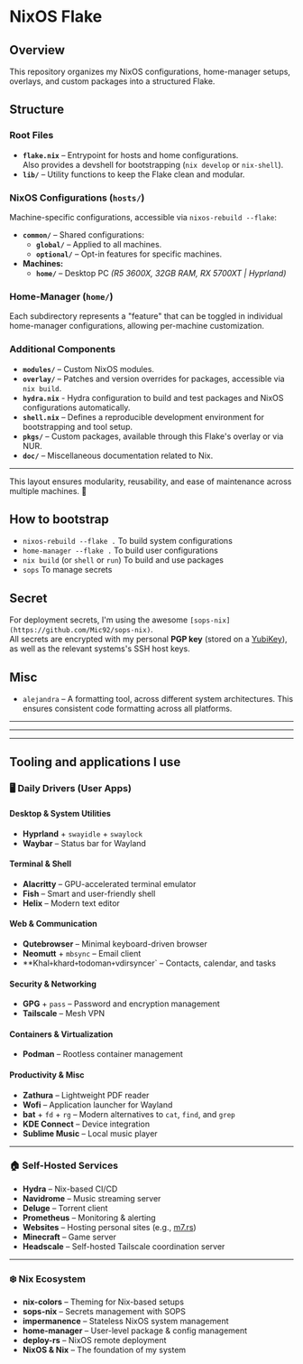 # NixOS Flake

## Overview

This repository organizes my NixOS configurations, home-manager setups, overlays, and custom packages into a structured Flake.

## Structure

### Root Files

- **`flake.nix`** – Entrypoint for hosts and home configurations.\
  Also provides a devshell for bootstrapping (`nix develop` or `nix-shell`).
- **`lib/`** – Utility functions to keep the Flake clean and modular.

### NixOS Configurations (`hosts/`)

Machine-specific configurations, accessible via `nixos-rebuild --flake`:

- **`common/`** – Shared configurations:
  - **`global/`** – Applied to all machines.
  - **`optional/`** – Opt-in features for specific machines.
- **Machines:**
  - **`home/`** – Desktop PC _(R5 3600X, 32GB RAM, RX 5700XT | Hyprland)_

### Home-Manager (`home/`)

Each subdirectory represents a "feature" that can be toggled in individual home-manager configurations, allowing per-machine customization.

### Additional Components

- **`modules/`** – Custom NixOS modules.
- **`overlay/`** – Patches and version overrides for packages, accessible via `nix build`.
- **`hydra.nix`** - Hydra configuration to build and test packages and NixOS configurations automatically.
- **`shell.nix`** – Defines a reproducible development environment for bootstrapping and tool setup.
- **`pkgs/`** – Custom packages, available through this Flake's overlay or via NUR.
- **`doc/`** – Miscellaneous documentation related to Nix.

---

This layout ensures modularity, reusability, and ease of maintenance across multiple machines. 🚀

## How to bootstrap

- `nixos-rebuild --flake .` To build system configurations
- `home-manager --flake .` To build user configurations
- `nix build` (or `shell` or `run`) To build and use packages
- `sops` To manage secrets

## Secret

For deployment secrets, I'm using the awesome `[sops-nix](https://github.com/Mic92/sops-nix)`.\
All secrets are encrypted with my personal **PGP key** (stored on a [YubiKey](https://www.yubico.com/)), as well as the relevant systems's SSH host keys.

## Misc

- `alejandra` – A formatting tool, across different system architectures. This ensures consistent code formatting across all platforms.

---

---

---

## Tooling and applications I use

### 🖥️ Daily Drivers (User Apps)

#### Desktop & System Utilities

- **Hyprland** + `swayidle` + `swaylock`
- **Waybar** – Status bar for Wayland

#### Terminal & Shell

- **Alacritty** – GPU-accelerated terminal emulator
- **Fish** – Smart and user-friendly shell
- **Helix** – Modern text editor

#### Web & Communication

- **Qutebrowser** – Minimal keyboard-driven browser
- **Neomutt** + `mbsync` – Email client
- \*\*Khal`+`khard`+`todoman`+`vdirsyncer` – Contacts, calendar, and tasks

#### Security & Networking

- **GPG** + `pass` – Password and encryption management
- **Tailscale** – Mesh VPN

#### Containers & Virtualization

- **Podman** – Rootless container management

#### Productivity & Misc

- **Zathura** – Lightweight PDF reader
- **Wofi** – Application launcher for Wayland
- **bat** + `fd` + `rg` – Modern alternatives to `cat`, `find`, and `grep`
- **KDE Connect** – Device integration
- **Sublime Music** – Local music player

---

### 🏠 Self-Hosted Services

- **Hydra** – Nix-based CI/CD
- **Navidrome** – Music streaming server
- **Deluge** – Torrent client
- **Prometheus** – Monitoring & alerting
- **Websites** – Hosting personal sites (e.g., [m7.rs](https://m7.rs))
- **Minecraft** – Game server
- **Headscale** – Self-hosted Tailscale coordination server

---

### ❄️ Nix Ecosystem

- **nix-colors** – Theming for Nix-based setups
- **sops-nix** – Secrets management with SOPS
- **impermanence** – Stateless NixOS system management
- **home-manager** – User-level package & config management
- **deploy-rs** – NixOS remote deployment
- **NixOS & Nix** – The foundation of my system
